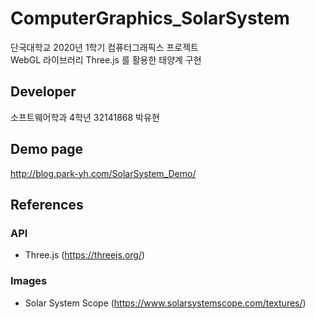 # ComputerGraphics_SolarSystem
단국대학교 2020년 1학기 컴퓨터그래픽스 프로젝트<br>
WebGL 라이브러리 Three.js 를 활용한 태양계 구현

## Developer
소프트웨어학과 4학년 32141868 박유현

## Demo page
http://blog.park-yh.com/SolarSystem_Demo/

## References
### API
- Three.js (https://threejs.org/)
### Images
- Solar System Scope (https://www.solarsystemscope.com/textures/)
